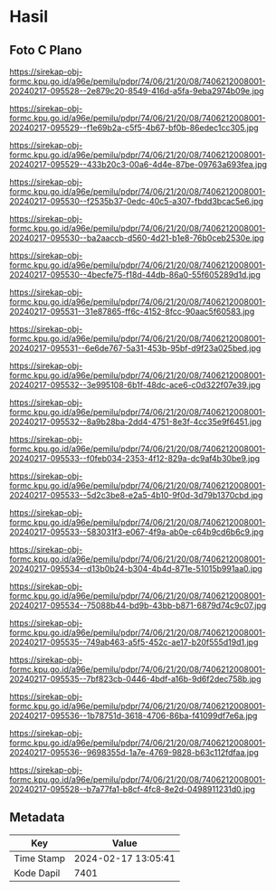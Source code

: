 # Hasil

## Foto C Plano

https://sirekap-obj-formc.kpu.go.id/a96e/pemilu/pdpr/74/06/21/20/08/7406212008001-20240217-095528--2e879c20-8549-416d-a5fa-9eba2974b09e.jpg

https://sirekap-obj-formc.kpu.go.id/a96e/pemilu/pdpr/74/06/21/20/08/7406212008001-20240217-095529--f1e69b2a-c5f5-4b67-bf0b-86edec1cc305.jpg

https://sirekap-obj-formc.kpu.go.id/a96e/pemilu/pdpr/74/06/21/20/08/7406212008001-20240217-095529--433b20c3-00a6-4d4e-87be-09763a693fea.jpg

https://sirekap-obj-formc.kpu.go.id/a96e/pemilu/pdpr/74/06/21/20/08/7406212008001-20240217-095530--f2535b37-0edc-40c5-a307-fbdd3bcac5e6.jpg

https://sirekap-obj-formc.kpu.go.id/a96e/pemilu/pdpr/74/06/21/20/08/7406212008001-20240217-095530--ba2aaccb-d560-4d21-b1e8-76b0ceb2530e.jpg

https://sirekap-obj-formc.kpu.go.id/a96e/pemilu/pdpr/74/06/21/20/08/7406212008001-20240217-095530--4becfe75-f18d-44db-86a0-55f605289d1d.jpg

https://sirekap-obj-formc.kpu.go.id/a96e/pemilu/pdpr/74/06/21/20/08/7406212008001-20240217-095531--31e87865-ff6c-4152-8fcc-90aac5f60583.jpg

https://sirekap-obj-formc.kpu.go.id/a96e/pemilu/pdpr/74/06/21/20/08/7406212008001-20240217-095531--6e6de767-5a31-453b-95bf-d9f23a025bed.jpg

https://sirekap-obj-formc.kpu.go.id/a96e/pemilu/pdpr/74/06/21/20/08/7406212008001-20240217-095532--3e995108-6b1f-48dc-ace6-c0d322f07e39.jpg

https://sirekap-obj-formc.kpu.go.id/a96e/pemilu/pdpr/74/06/21/20/08/7406212008001-20240217-095532--8a9b28ba-2dd4-4751-8e3f-4cc35e9f6451.jpg

https://sirekap-obj-formc.kpu.go.id/a96e/pemilu/pdpr/74/06/21/20/08/7406212008001-20240217-095533--f0feb034-2353-4f12-829a-dc9af4b30be9.jpg

https://sirekap-obj-formc.kpu.go.id/a96e/pemilu/pdpr/74/06/21/20/08/7406212008001-20240217-095533--5d2c3be8-e2a5-4b10-9f0d-3d79b1370cbd.jpg

https://sirekap-obj-formc.kpu.go.id/a96e/pemilu/pdpr/74/06/21/20/08/7406212008001-20240217-095533--583031f3-e067-4f9a-ab0e-c64b9cd6b6c9.jpg

https://sirekap-obj-formc.kpu.go.id/a96e/pemilu/pdpr/74/06/21/20/08/7406212008001-20240217-095534--d13b0b24-b304-4b4d-871e-51015b991aa0.jpg

https://sirekap-obj-formc.kpu.go.id/a96e/pemilu/pdpr/74/06/21/20/08/7406212008001-20240217-095534--75088b44-bd9b-43bb-b871-6879d74c9c07.jpg

https://sirekap-obj-formc.kpu.go.id/a96e/pemilu/pdpr/74/06/21/20/08/7406212008001-20240217-095535--749ab463-a5f5-452c-ae17-b20f555d19d1.jpg

https://sirekap-obj-formc.kpu.go.id/a96e/pemilu/pdpr/74/06/21/20/08/7406212008001-20240217-095535--7bf823cb-0446-4bdf-a16b-9d6f2dec758b.jpg

https://sirekap-obj-formc.kpu.go.id/a96e/pemilu/pdpr/74/06/21/20/08/7406212008001-20240217-095536--1b78751d-3618-4706-86ba-f41099df7e6a.jpg

https://sirekap-obj-formc.kpu.go.id/a96e/pemilu/pdpr/74/06/21/20/08/7406212008001-20240217-095536--9698355d-1a7e-4769-9828-b63c112fdfaa.jpg

https://sirekap-obj-formc.kpu.go.id/a96e/pemilu/pdpr/74/06/21/20/08/7406212008001-20240217-095528--b7a77fa1-b8cf-4fc8-8e2d-0498911231d0.jpg


## Metadata

| Key        | Value               |
| ---------- | ------------------- |
| Time Stamp | 2024-02-17 13:05:41 |
| Kode Dapil | 7401                |



